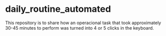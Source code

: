 # daily_routine_automated
This repository is to share how an operacional task that took approximately 30-45 minutes to perform was turned into 4 or 5 clicks in the keyboard. 
